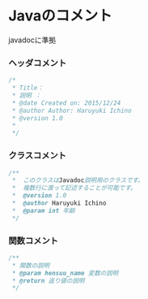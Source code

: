 # Javaのコメント
javadocに準拠  

### ヘッダコメント
```java
/*
 * Title：
 * 説明 ：
 * @date Created on: 2015/12/24
 * @author Author: Haruyuki Ichino
 * @version 1.0
 *
 */
```

### クラスコメント
```java
/**
 *  このクラスはJavadoc説明用のクラスです。
 *  複数行に渡って記述することが可能です。
 *  @version 1.0
 *  @author Haruyuki Ichino
 *  @param int 年齢
 */
```
### 関数コメント
```java
/**
 * 関数の説明
 * @param hensuu_name 変数の説明 
 * @return 返り値の説明
 */
```
